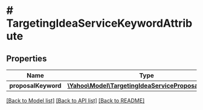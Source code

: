 # # TargetingIdeaServiceKeywordAttribute

## Properties

Name | Type | Description | Notes
------------ | ------------- | ------------- | -------------
**proposalKeyword** | [**\Yahoo\Model\TargetingIdeaServiceProposalKeyword**](TargetingIdeaServiceProposalKeyword.md) |  | [optional] 

[[Back to Model list]](../../README.md#documentation-for-models) [[Back to API list]](../../README.md#documentation-for-api-endpoints) [[Back to README]](../../README.md)


